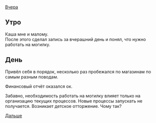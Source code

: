 [Вчера](2019.09.14.md)

## Утро
Каша мне и малому.  
После этого сделал запись за вчерашний день и понял, что нужно работать на могилку.
## День
Привёл себя в порядок, несколько раз пробежался по магазинам по самым разным поводам.

Финансовый отчёт оказался ок.

Забавно, необходимость работать на могилку влияет только на организацию текущих процессов. Новые процессы запускать не получается. Возникает детское отторжение. Чому так?

[Дальше](2019.09.16.md)